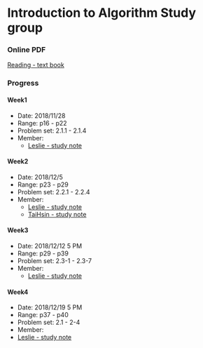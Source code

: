 
# Introduction to Algorithm Study group


### Online PDF
[Reading - text book](https://labs.xjtudlc.com/labs/wldmt/reading%20list/books/Algorithms%20and%20optimization/Introduction%20to%20Algorithms.pdf)



### Progress


#### Week1

* Date: 2018/11/28
* Range: p16 - p22
* Problem set: 2.1.1 - 2.1.4
* Member: 
  * [Leslie - study note](./week1/leslie.md)



#### Week2

* Date: 2018/12/5
* Range: p23 - p29
* Problem set: 2.2.1 - 2.2.4
* Member:  
  * [Leslie - study note](./week2/leslie.md)
  * [TaiHsin - study note](./week2/taihsin.md)

#### Week3

* Date: 2018/12/12 5 PM
* Range: p29 - p39
* Problem set: 2.3-1 - 2.3-7
* Member:  
  * [Leslie - study note](./week3/leslie.md)

#### Week4

* Date: 2018/12/19 5 PM
* Range: p37 - p40
* Problem set: 2.1 - 2-4
* Member:  
 * [Leslie - study note](./week4/leslie.md)
